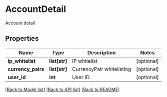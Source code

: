 # AccountDetail

Account detail
## Properties
Name | Type | Description | Notes
------------ | ------------- | ------------- | -------------
**ip_whitelist** | **list[str]** | IP whitelist | [optional] 
**currency_pairs** | **list[str]** | CurrencyPair whitelisting | [optional] 
**user_id** | **int** | User ID | [optional] 

[[Back to Model list]](../README.md#documentation-for-models) [[Back to API list]](../README.md#documentation-for-api-endpoints) [[Back to README]](../README.md)


